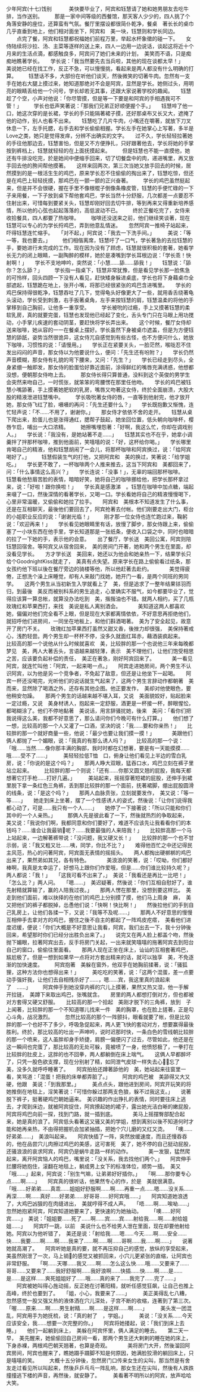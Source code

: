 少年阿宾(十七)饯别 
　　　美快要毕业了，阿宾和钰慧请了她和她男朋友去吃牛排，当作送别。 
　　那是一家中间等级的西餐馆，那天客人少少的，四人挑了个角落安静的座位，还算蛮有气氛。餐厅里摆设都很简仆乾净，餐桌　著长长的桌巾几乎直垂到地上，他们相对面坐下，阿宾和　美一块，钰慧则和学长同边。 
　　点完了餐，阿宾和钰慧都祝福她们前程万里，举起水杯象徵的碰一下。　　女侍陆续将沙拉、汤、主菜等逐样的送上来，四人一边用一边说话，谈起这将近十个月来的生活点滴，都感触良多，阿宾问了她们未来的计划，　美笑而不语，只是痴痴地瞧著学长。　　学长说：「我当然要先去当兵啦，其他的现在谈都太早！」　　　美说她已经在找工作，反正不急，可以慢慢挑，看起来是两人都没有什么明确的打算。 
　　钰慧话不多，大部份在听他们谈天，然後微笑的切著牛肉。忽然有一支手在她右大腿上摸过来，她知道那绝对不会是阿宾，显然是学长。她侧过头，用明亮的眼睛丢给他一个问号，学长却若无其事，还跟大家说著学校的趣闻。　　钰慧趁了个空，小声对他说：「你尽管摸，但是等一下要是和阿宾的手相遇我可不管！」 
　　学长也低声笑著说：「那我们兄弟正好顺便握个手。」　　钰慧啐了他一口，她这次穿的是长裙，学长的手只能隔著裙子摸，还好那桌布又长又大，遮掩了他的动作，别人也看不出来。　　钰慧吃了几片牛肉，小嘴还在嚼著，就放下刀叉休息一下，左手托腮，右手去和学长偷偷相握。学长左手在她掌心上写著，多半是Love之类，她只是觉得发痒，分辨不出确实的文字。　　过不久，学长轻轻拉著她的手往他那边去，钰慧害怕，但是又不方便挣扎，只好跟著他去，学长将她的手掌按到裤档上，钰慧就轻轻的在上面抚摸起来。 
　　但是钰慧也不能一直摸他，她还有牛排没吃完，於是她间中便缩手回来，切了切餐盘中的肉，递进嘴里，再又放手回去他的胯间帮他摸著。　　这样来回两次，第三次当她又放手回去的时候，居然摸到的是一根活生生的鸡巴，原来学长忍不住偷偷的掏出来了，钰慧吃惊，但还是在鸡巴上轻轻抚摸，那鸡巴在一颤一颤的正兴奋著。 
　　学长的鸡巴虽然挺起来，但是并不会很硬，握在手里不像根棍子倒像条橡皮管，钰慧的手便忙碌的一下子来用餐，一下子放到桌下帮他套鸡巴，学长当然十分舒服，几次都差一点要忍不住射出来，可惜每到要紧关头，钰慧却刚好回去切牛排，等到再来又得重新培养感情，所以他的心弦也起起落落的，高低波动不已。 
　　终於正餐吃完了，女侍来收拾餐具，四人都要了热咖啡。 
　　咖啡还没送来之前，他们继续笑谈著，现在钰慧可以专心的为学长捋鸡巴，弄到他意乱情迷。　　忽然阿宾一推椅子站起来，吓得钰慧连忙缩手。　　「对不起，」阿宾说：「我去一下洗手间。」　　　美说：「等一等，我也要去。」 
　　他们相偕离席，钰慧吁了一口气，学长著急的去拉钰慧的手，要她进行未完成的工作。现在因为没有了顾虑，钰慧就很积极的套著，她看学长无力的闭上眼睛，一副陶醉的模样，她於是凑嘴到学长耳根边说：「学长乖！快射啊！」　　学长不支地呻吟，突然说：「小慧……舔……舔我！」　　钰慧说：「舔你？怎么舔？」 
　　学长指一指桌下，钰慧非常犹豫，但是看见学长那一脸焦急的可怜样，回头四顾一下没有人看见，赶快矮身躲进桌底，学长也将下身藉桌巾全部遮起，钰慧跪在地上，张开小嘴，将那已经很紧张的鸡巴含进嘴里。　　学长的鸡巴保持得很乾净，钰慧吞吐了几下，觉得龟头好像更大了一些，就用香舌绕著龟头滚动，学长受到刺激，右手扳著桌角，左手来按钰慧的肩，钰慧温柔的将他的手掌移到自己胸前，让他多一重享受。 
　　学长被吮的过瘾，手上又摸著钰慧的柔软乳房，真的就要完蛋，钰慧也发现他已经起了变化，舌头专门只在马眼上用功搅动，小手掌儿疾速的套动阴茎，要赶快将学长弄出来。　　这个时候，餐厅女侍却送来咖啡，她从容的一一在餐桌上摆好。学长虽然下身被桌巾遮盖，但是为方便钰慧的舔舐，姿势当然很诡异，这女侍兀自感觉到有些古怪，也不方便问什么，她放下咖啡，习惯性的说：「请慢用。」　　学长正在紧要关头，一脸茫然，喉咙忍不住发出闷闷的声音，那女侍以为他要说什么，便问：「先生还有吩附？」　　学长仍然声音模糊，那女侍有礼貌的弯下腰来，又问：「先生？」　　学长已经走到尽头，全身紧绷一触即发，那女侍的脸蛋恰好靠近面前，涂得鲜红的嘴唇充满诱惑，他想都没想，便朝那女侍吻上去。 
　　那女侍长得只算普通，没料到这个英俊的男学生会突然来吻自己，一时慌张，就笨笨的弯腰愣在那里任他吻。　　学长的鸡巴被钰慧小嘴舔著，手上摸著她肥软的乳房，嘴唇又吻著这女侍，终於全面崩溃，大股大股的精液泄进钰慧嘴中。 
　　学长吸吮著女侍的唇，一直等到他射完，他才放开她，那女侍飞红了脸，嗫嗫的再问：「先生还要什么？」　　学长既抱歉又惭愧，连忙轻声说：「不……不用了，谢谢你。」　　那女侍才依依不舍的走开。　　钰慧从桌下爬出来，脸蛋儿也是涨得通红，腮帮子鼓起，她坐回位置，低头朝向咖啡杯，樱唇乍启，哺出一大口浓精。 
　　她擦嘴埋怨著：「好啊，我这么忙，你却在调戏别人。」　　学长说：「我没有，是她站著不走……」　　钰慧其实也不在乎，她拿小调羹拌了拌那杯咖啡，推到他面前，笑嘻嘻的说：「好，这杯给你喝。」　　学长哪里肯喝自己的精液，他和钰慧胡闹了一会儿，将那杯咖啡和阿宾换过，说：「给阿宾喝好了。」 
　　钰慧假装生气的打他，又把阿宾和　美的换过，笑著说：「给学姐吃。」　　学长更不敢了，一杯咖啡两个人推来推去，这当下阿宾和　美都回来了，问：「什么事情这么高兴？」　　学长连说：「没事！」，无辜的端回那杯咖啡。　　钰慧看他愁眉苦脸的表情，暗暗好笑，她将自己的咖啡挪给他，把学长那杯拿过来，说：「好啦！跟你换啦！」　　学长真是感激涕　。钰慧在咖啡中加点糖，端起来啜了一口，然後深情的看著学长，又喝一口。学长看她将自己的精液慢慢喝下，心里非常温暖，又偷偷和她拉了拉手。　　阿宾和　美根本不知道发生了什么事，还是在互相聊天，最後他们要回去了，阿宾抢著去付帐。他们刚要走出大门，柜台的小姐职业反应的说：「谢谢光临！」 
　　刚才那一位女侍也连忙跑过来，鞠躬说：「欢迎再来！」　　学长看见她眼睛里有话，放慢了脚步，那女侍跟上来，偷偷塞了一小块东西在他手里，学长知道那是一张纸条，便收入口袋之中，同时也暗暗的拉了一下她的手，表示他的会意。　　出了餐厅，学长送　美回公寓，阿宾则陪钰慧回宿舍。等阿宾又从宿舍回来，　美的房间门开著，她和两个男生在里面，却没看见学长。　　方才学长送　美回来，她还以为他会和她亲热一下，结果学长只给个GoodnightKiss就走了，　美真有点失望。原来学长在路上偷偷看过纸条，那女孩约他下班以後在餐厅旁边的骑楼等他，所以他赶著去赴约。 
　　　美觉得疲倦，正想洗个澡上床睡觉，却有人来敲门找她，她开门一看，是两个同班的男同学。　　这两个男生从当初新生入学就看上了　美，但是追求了一整年结果铩羽而归，到最後　美反而被别科系的男生追走，心里确实不服气，如今都要毕业了，觉得应该算一算总帐，就算没办法吃到　美，揩揩油也不错。就两人相约，买了几瓶玫瑰红和苹果西打，来找　美说是私人离别酒会。 
　　　美知道这两人都喜欢她，偏偏对他们完全看不上眼，但是现在大家都离情依依，不好意思再拒绝他们，就招呼他们进房间，一同坐在地板上，和他们斟酒喝著。　美为了安全起见，故意开了房门不关。　　玫瑰红加苹果西打虽然又甜又香，後挫力却很强，　美保持著戒心，浅酌轻尝。两个男生却一杯杯不停，没多久就面红耳赤，藉酒装疯起来。　　比较高的那一个说他从什么时候就喜欢　美，比较胖的那一个也说他三年来每晚都梦见　美，两人大著舌头，言语越来越轻薄，表示　美不理他们，让他们饱受相思之苦，应该要负起补偿的责任，　美正在著急，刚好阿宾回来了。 
　　　美一看见阿宾，就连忙叫他：「阿宾，一起来喝一点。」　　阿宾走进她房间，两个男生不认识阿宾，以为他是另一个竞争者，不免起了敌意，但还是让他坐下一起喝。　　阿宾一杯还没喝完，光听他们的说话就生气起来了，这两个男生言辞动作都朝著　美而来，显然除了喝酒之外，还存有其他企图。他正要发作，　美却对他使眼色，要他稍安勿躁。　　那两个男生的话越来越不堪入耳，又说　美面貌姣好，贴起脸来一定过瘾，又说　美身材诱人，抱起来一定舒服，酒更是一杯接一杯，醉眼惺忪，都喝糊涂了。他们不停地黏著　美说话，用言辞骚扰她，後来　美问：「看你们把我说得这么美，我都不好意思了，那么请问你们今晚可有什么打算。」　　他们想了一想，比较高的那一个人又灌了一口酒，坚决的说：「我……要和你亲热！」　　比较胖的那一个就好商量一些，他说：「最少也要让我们摸一摸！」 
　　　美跟他们俩人都抛了一个媚眼，说：「我真的有那么诱人吗？」　　比较高的那一个说：「哦……当然……像你那丰满的胸部，我时时都在幻想著，要是有一天能摸摸……哦……受不了……」　　　美轻轻拉低T恤　口，俯身让他们看见上半边的雪白乳房，说：「你说的是这个吗？」　　那两人睁大双眼，猛吞口水，鸡巴立刻在裤子里站立起来。 
　　比较胖的那一个则说：「还有……你那又圆又翘的屁股，我每天都想著它打手枪……打好几遍。」　　　美站起来，摇摇穿著短裙的屁股，还伸手到裙里脱下拿一条红色三角裤，丢到那比较胖的那一个面前，抚著裙脚，绷出屁股圆滑的线条，说：「是这个吗？」　　那两人血脉贲张，立刻就要发作，　美又说：「等一等……」　　她走到床上坐著，摆了一个性感诱人的姿式，然後说：「让你们说得我都心动了，可是……我只有一个人……」　　她停了一下接著说：「所以只能和你们其中的一个人亲热。」 
　　那俩人先是彼此看了一下，然後就热烈的争取起来，　美又说：「我说你们啊，我都同意和你们要好了，难道不应该先让我看看你们的本钱吗？……谁会让我最销呢？……我要最强的人来陪我！」　　比较胖高那一个马上站起来，一边解著裤带说：「没问题，我又硬又长！」　　比较胖的那一个也不甘示弱，说：「我又粗又壮……咦，同学，你比不比？」　　难得他百忙之中还记得民主风范，热心的问著阿宾，阿宾面无表情的摇摇头。　　两人都掏出硬梆梆的鸡巴出来了，果然弟如其兄，各有特色。 
　　　美浪浪的笑著，说：「哎呦，你们都好棒啊，我真是太幸运了，好想马上跟你们作爱哦，但是……你们谁比较持久呢？」　　两人都说：「我！」　　「这我可看不出来了，」　美说：「我看还是再比一比吧！」　　「怎么比？」两人问。　　「嗯……」　美迟疑著，然後说：「你们互相自慰好了，谁先射精就算输了，赢的人陪我过夜。」　　那两人愣在那里，没想到要这样比。　美走到他们面前，难以抉择的在他们的鸡巴上分别摸了摸，他们马上周身　麻，　美又把他们的裤子都脱掉，怂恿他们说：「快啊！快比啊！」　　然後拉他们的手到自己乳房上，让他们各揉一下，又说：「我等不及呢……」　　那两人不好意思的慢慢互相伸手去拿对方的鸡巴，握住之後不自主的都起了一阵鸡皮疙瘩，　美看他们进度迟缓，便说：「你们大概是不好意思让我看，阿宾，我们出去一下，我十分钟後回来，希望那时你们已经分出胜负出来了。」　　说完又在两人脸上都盖个吻，然後抛下媚眼，拉著阿宾出去，反手将房门关起，一出来就笑嘻嘻的拖著阿宾去到阳台自己的窗口，偷偷往里面看。　　那两人现在正坐在床上，讪讪的互相套著鸡巴，尴尬极了。但是一想到如果早一点将对方套出精来的话，就可以独享　美，不免逐渐的加快速度。 
　　阿宾抱著　美躲在窗外，他双手在她胸前揉著，说：「骚狐狸，这种方法你也想得出来！」　　　美吃吃的笑著，说：「这两个混蛋，差一点要动手强奸我，让他们去自相残杀好了……，嗯……宾，我这里真的浪起来了　……」 
　　阿宾伸手到她没穿内裤的穴儿上摸著，果然又热又湿，他一手解开拉链，　美蹲下来取出鸡巴，张嘴就含。　　房里的两人都想打倒对方，但也都被对方套得又硬又舒服。　　比较高的那一个拾起　美刚才脱下的三角裤，放到　子上闻著，比较胖的那一个不知道哪儿找来一件　美的胸罩，也在脸上搓著，正是勾心斗角，战况激烈。 
　　忽然比较高的那个一阵颤抖，眼看就要了帐，但是比较胖的那一个也好不了多少，呼吸急促起来，两人更飞快的套动对方，想要赢得最後胜利。终於，那比较高的吐出一声呻吟，说时迟那时快，一条白色的雪线朝比较胖的那一个喷来，这人虽胖却身手矫捷，肩膀一偏便闪了过去，尽管如此，他还是在这一瞬间也完蛋了，那比较高的无处可躲，竟被喷了一身，他愤怒极了，一拳打在比较胖的肚皮上，这胖的也不回拳，两人都躺倒在床上喘气。　　这俩人早都醉坏了，只凭一股色欲支撑，现在分别射了精，如同泄气皮球一样失去心，忘了　美，没多久就呼呼睡著了。　　阿宾拍拍还蹲著舔他的　美，她站起来往窗里一看，笑骂道：「混蛋！把我的床单都弄脏了。」 
　　阿宾的鸡巴被　美舔得又大又硬，他跟　美说：「到我那里。」　　　美点点头，跟他进到房间，阿宾开玩笑的将她推倒在地毯上，淫笑著说：「可惜你躲过那两支色狼，躲不过我这支。」　　说著脱下裤子，挺著硬鸡巴朝她逼来。　美识趣的作出挣扎的表情，同时要往床上逃去，才爬到床边，就被阿宾捉住，阿宾撩起她的裙子，露出她光洁白晰的嫩屁股，阿宾将鸡巴向前一探，找到门路，就一插到底。 
　　　美马上摇摆臀部配合起来，她是真的浪了。阿宾低头看著这又骚又美的学姐，想到离别以後不知道何时才能和她再亲热，不由得把握机会加紧抽插，把她个穴儿磨的又红又烫。　　「噢……好弟弟……」　美浪叫起来。　　阿宾快插了一阵，突然放缓速度，而且还慢吞吞的，他在品尝穴儿肉擦过鸡巴的美感，这可害死　美了，她不停的自己挺动屁股，还骚浪浪的哀求阿宾，阿宾仍是蜗牛走路一样的动作。 
　　　美一发狠，猛然爬起来，离开阿宾恼人的鸡巴，嘴里说：「没关系，我去找他们两个。」　　阿宾伸手拦腰将她抱住，滚翻在地毯上，躺成男上女下的标准体位，顺势一插，　美又「哦……」起来，阿宾说：「别生气嘛，让弟弟好好插你。」　　「啊……那你要专心点……啊……」　　阿宾真的很听话，他果然专心的作，於是　美就很满意。　　「哦……好弟弟……真乖……姐姐好舒服啊……啊……再重一点……嗯……没关系……再深……啊……真好……好弟弟……好哥哥……好阿宾哦……」　　阿宾知道她浪透了，大鸡巴凶狠的在肉缝进出，　美就哼得不成人声。　　「唔……啊……唉呦……」　　忽然她抱紧阿宾，阿宾知道她要来了，更快速的为她抽动。 
　　「噢……好阿宾……」　美说：「姐姐要……死了……啊……宾……宾……射给我……啊……射给姐姐……」　　阿宾吓一跳，以前　美说什么也不给男人泄在里面，现在却要他射给她。阿宾以为他听错了，　美还是说：「射给我……嗯……今天……啊……安全……快……我要……啊……啊……我来了……啊……啊……哥啊……我……啊……」　　说著她就高潮了。　　阿宾听她是真的要，就不再压抑自己的感觉，放纵的享受起来，　美虽然刚泄了一次，马上销的感觉又被抓回来，小穴儿更紧张的直缩，让阿宾也非常舒服。　　「啊……天哪……我又……啊……怎么这么快……哦……又要来了……哥哥……又要来了……我好舒服啊……我好浪啊……快插……快……啊……是……是……是这样……爽死姐姐好了……哦……真的来了……我完了……完了……」 
　　阿宾被她叫得心旌动摇，反正她在讨著阳精，就听任感觉狂飙，让自己也推上高峰，终於也要到了。　　「姐，小心，我要来了……」　　　美正美得乱七八糟，忽然感觉一股又强又热的液体洒在穴儿深处，子宫不断的收缩，连著到了第三次。　　「喔……原来……啊……男生射精……啊……是这样……啊……」　　　美头发一团混乱，阿宾用手为她抚梳，说：「真的射了　，学姐。」　　　美说：「没关系……今天应该安全，我……想要一次完整的你。」　　阿宾将她搂起，说：「我们到床上去睡。」　　他们一起躺到床上，　美躲在阿宾怀里，俩人满足的睡去。　　第二天一早，　美先醒来，她偷偷回自己房间一看，那两个男生还大剌剌的睡在她的床上，下身赤裸，两根鸡巴朝天翘著，也算是奇观。 
　　　美将房门大开，然後溜回阿宾房间，阿宾也醒来了，瞧她蹑手蹑脚不知是何原因，她满脸狡滑的躺回床上，只是嘻嘻的笑。 
　　大概十五分钟後，忽然房门口传来女生的尖叫，那当然是有舍友走过看见所以叫起来，然後乒乒乓乓一阵乱响，那女生还在尖叫，然後有人跌跌撞撞逃下楼的声音，再然後，就安静了。　　　美看著不明所以的阿宾，放声哈哈大笑。 
